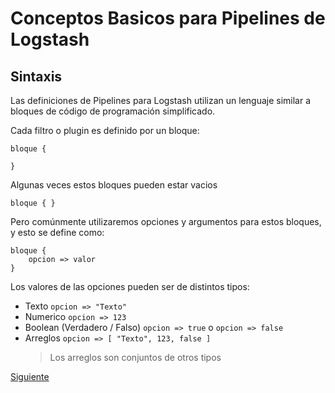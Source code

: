 # Conceptos Basicos para Pipelines de Logstash

## Sintaxis

Las definiciones de Pipelines para Logstash utilizan un lenguaje similar a bloques de código de programación simplificado.

Cada filtro o plugin es definido por un bloque:
```
bloque {

}
```

Algunas veces estos bloques pueden estar vacios
```
bloque { }
```

Pero comúnmente utilizaremos opciones y argumentos para estos bloques, y esto se define como:
```
bloque {
    opcion => valor
}
```

Los valores de las opciones pueden ser de distintos tipos:

- Texto
    `opcion => "Texto"`
- Numerico
    `opcion => 123`
- Boolean (Verdadero / Falso)
    `opcion => true` o `opcion => false`
- Arreglos
    `opcion => [ "Texto", 123, false ]`
    > Los arreglos son conjuntos de otros tipos

[Siguiente](2_Entrada.md)
